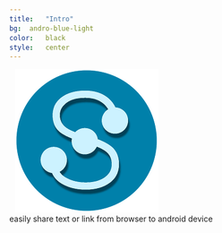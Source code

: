```yaml
---
title:	 "Intro"
bg:	 andro-blue-light
color:	 black
style:	 center
---
```


<div class="subtlecircle sectiondivider-big">
      <img src="img/sheyar_logo.png" alt="Sheyar" title="Sheyar" style="padding:0 10px;" />
</div>
<i class="fa fa-certificate"></i> easily share text or link from browser to android device <i class="fa fa-certificate"></i>
